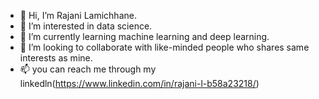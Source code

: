 - 👋 Hi, I’m Rajani Lamichhane.
- 👀 I’m interested in data science.
- 🌱 I’m currently learning machine learning and deep learning.
- 💞️ I’m looking to collaborate with like-minded people who shares same interests as mine.
- 📫 you can reach me through my linkedln(https://www.linkedin.com/in/rajani-l-b58a23218/)

<!---
Rajani1-tech/Rajani1-tech is a ✨ special ✨ repository because its `README.md` (this file) appears on your GitHub profile.
You can click the Preview link to take a look at your changes.
--->

